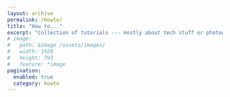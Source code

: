 ```yaml
---
layout: archive
permalink: /howto/
title: "How to..."
excerpt: "Collection of tutorials --- mostly about tech stuff or photography."
# image:
#   path: &image /assets/images/
#   width: 1920
#   height: 793
#   feature: *image
pagination: 
  enabled: true
  category: howto
---
```

